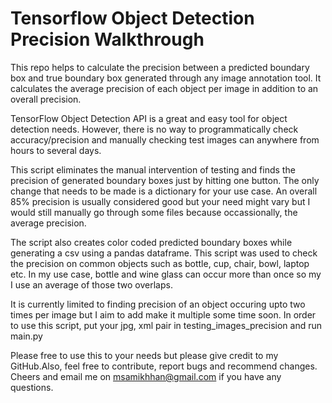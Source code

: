 # Tensorflow Object Detection Precision Walkthrough
This repo helps to calculate the precision between a predicted boundary box and true boundary box generated through any image annotation tool. It calculates the average precision of each object per image in addition to an overall precision.

TensorFlow Object Detection API is a great and easy tool for object detection needs. However, there is no way to programmatically check accuracy/precision and manually checking test images can anywhere from hours to several days.

This script eliminates the manual intervention of testing and finds the precision of generated boundary boxes just by hitting one button. The only change that needs to be made is a dictionary for your use case.
An overall 85% precision is usually considered good but your need might vary but I would still manually go through some files because occassionally, the average precision.

The script also creates color coded predicted boundary boxes while generating a csv using a pandas dataframe. This script was used to check the precision on common objects such as bottle, cup, chair, bowl, laptop etc. In my use case, bottle and wine glass can occur more than once so my I use an average of those two overlaps.

It is currently limited to finding precision of an object occuring upto two times per image but I aim to add make it multiple some time soon.
In order to use this script, put your jpg, xml pair in testing_images_precision and run main.py

Please free to use this to your needs but please give credit to my GitHub.Also, feel free to contribute, report bugs and recommend changes.
Cheers and email me on msamikhhan@gmail.com if you have any questions. 



